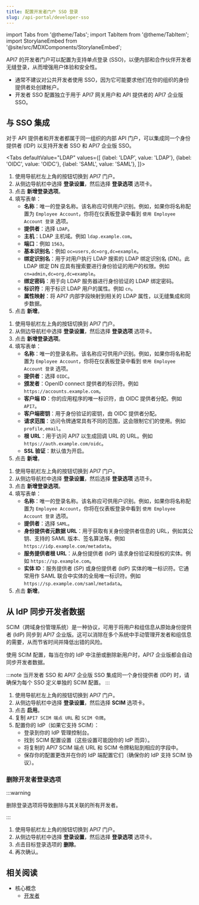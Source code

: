```yaml
---
title: 配置开发者门户 SSO 登录
slug: /api-portal/developer-sso
---
```


import Tabs from '@theme/Tabs';
import TabItem from '@theme/TabItem';
import StorylaneEmbed from '@site/src/MDXComponents/StorylaneEmbed';

API7 的开发者门户可以配置为支持单点登录 (SSO)，以便内部和合作伙伴开发者无缝登录，从而增强用户体验和安全性。

* 通常不建议对公共开发者使用 SSO，因为它可能要求他们在你的组织的身份提供者处创建帐户。
* 开发者 SSO 配置独立于用于 API7 网关用户和 API 提供者的 API7 企业版 SSO。

## 与 SSO 集成

对于 API 提供者和开发者都属于同一组织的内部 API 门户，可以集成同一个身份提供者 (IDP) 以支持开发者 SSO 和 API7 企业版 SSO。

<Tabs
  defaultValue="LDAP"
  values={[
    {label: 'LDAP', value: 'LDAP'},
    {label: 'OIDC', value: 'OIDC'},
    {label: 'SAML', value: 'SAML'},
  ]}>
  <TabItem value="LDAP">

1. 使用导航栏左上角的按钮切换到 API7 门户。
2. 从侧边导航栏中选择 **登录设置**，然后选择 **登录选项** 选项卡。
3. 点击 **新增登录选项**。
4. 填写表单：
    * **名称**：唯一的登录名称。该名称应可供用户识别。例如，如果你将名称配置为 `Employee Account`，你将在仪表板登录中看到 `使用 Employee Account 登录` 选项。
    * **提供者**：选择 `LDAP`。
    * **主机**：LDAP 主机域。例如 `ldap.example.com`。
    * **端口**：例如 `1563`。
    * **基本识别名**：例如 `oc=users,dc=org,dc=example`。
    * **绑定识别名**：用于对用户执行 LDAP 搜索的 LDAP 绑定识别名 (DN)。此 LDAP 绑定 DN 应具有搜索要进行身份验证的用户的权限。例如 `cn=admin,dc=org,dc=example`。
    * **绑定密码**：用于向 LDAP 服务器进行身份验证的 LDAP 绑定密码。
    * **标识符**：用于标识 LDAP 用户的属性。例如 `cn`。
    * **属性映射**：将 API7 内部字段映射到相关的 LDAP 属性，以无缝集成和同步数据。
5. 点击 **新增**。

</TabItem>

<TabItem value="OIDC">

1. 使用导航栏左上角的按钮切换到 API7 门户。
2. 从侧边导航栏中选择 **登录设置**，然后选择 **登录选项** 选项卡。
3. 点击 **新增登录选项**。
4. 填写表单：
    * **名称**：唯一的登录名称。该名称应可供用户识别。例如，如果你将名称配置为 `Employee Account`，你将在仪表板登录中看到 `使用 Employee Account 登录` 选项。
    * **提供者**：选择 `OIDC`。
    * **颁发者**：OpenID connect 提供者的标识符。例如 `https://accounts.example.com`。
    * **客户端 ID**：你的应用程序的唯一标识符，由 OIDC 提供者分配。例如 `API7`。
    * **客户端密钥**：用于身份验证的密钥，由 OIDC 提供者分配。
    * **请求范围**：访问令牌通常具有不同的范围，这会限制它们的使用。例如 `profile,email`。
    * **根 URL**：用于访问 API7 以生成回调 URL 的 URL。例如 `https://auth.example.com/oidc`。
    * **SSL 验证**：默认值为开启。
5. 点击 **新增**。

</TabItem>

<TabItem value="SAML">

1. 使用导航栏左上角的按钮切换到 API7 门户。
2. 从侧边导航栏中选择 **登录设置**，然后选择 **登录选项** 选项卡。
3. 点击 **新增登录选项**。
4. 填写表单：
    * **名称**：唯一的登录名称。该名称应可供用户识别。例如，如果你将名称配置为 `Employee Account`，你将在仪表板登录中看到 `使用 Employee Account 登录` 选项。
    * **提供者**：选择 `SAML`。
    * **身份提供者元数据 URL**：用于获取有关身份提供者信息的 URL，例如其公钥、支持的 SAML 版本、签名算法等。例如 `https://idp.example.com/metadata`。
    * **服务提供者根 URL**：从身份提供者 (IdP) 请求身份验证和授权的实体。例如 `https://sp.example.com`。
    * **实体 ID**：服务提供者 (SP) 或身份提供者 (IdP) 实体的唯一标识符。它通常用作 SAML 联合中实体的全局唯一标识符。例如 `https://sp.example.com/saml/metadata`。
5. 点击 **新增**。

</TabItem>
</Tabs>

## 从 IdP 同步开发者数据

SCIM（跨域身份管理系统）是一种协议，可用于将用户和组信息从原始身份提供者 (IdP) 同步到 API7 企业版。这可以消除在多个系统中手动管理开发者和组信息的需要，从而节省时间并降低出错的风险。

使用 SCIM 配置，每当在你的 IdP 中注册或删除新用户时，API7 企业版都会自动同步开发者数据。

:::note
当开发者 SSO 和 API7 企业版 SSO 集成同一个身份提供者 (IDP) 时，请确保为每个 SSO 定义单独的 SCIM 配置。
:::

1. 使用导航栏左上角的按钮切换到 API7 门户。
2. 从侧边导航栏中选择 **登录设置**，然后选择 **SCIM** 选项卡。
3. 点击 **启用**。
4. 复制 `API7 SCIM 端点 URL` 和 `SCIM 令牌`。
5. 配置你的 IdP（如果它支持 SCIM）：
    * 登录到你的 IdP 管理控制台。
    * 找到 SCIM 配置设置（这些设置可能因你的 IdP 而异）。
    * 将复制的 API7 SCIM 端点 URL 和 SCIM 令牌粘贴到相应的字段中。
    * 保存你的配置更改并在你的 IdP 端配置它们（确保你的 IdP 支持 SCIM 协议）。

### 删除开发者登录选项

:::warning

删除登录选项将导致删除与其关联的所有开发者。

:::

1. 使用导航栏左上角的按钮切换到 API7 门户。
2. 从侧边导航栏中选择 **登录设置**，然后选择 **登录选项** 选项卡。
3. 点击目标登录选项的 **删除**。
4. 再次确认。

## 相关阅读

* 核心概念
  * [开发者](../key-concepts/developers)
